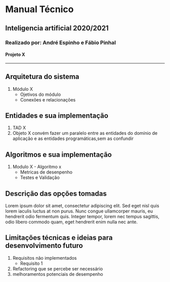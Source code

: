 # Manual Técnico

## Inteligencia artificial 2020/2021

### Realizado por: André Espinho e Fábio Pinhal

#### Projeto X

<hr/>

## Arquitetura do sistema

1. Módulo X
    * Ojetivos do módulo
    * Conexões e relacionações

## Entidades e sua implementação

1. TAD X
2. Objeto X
convém fazer um paralelo entre as entidades do domínio de aplicação e as
entidades programáticas,sem as confundir

## Algoritmos e sua implementação

1. Modulo X - Algoritmo x
    * Metricas de desenpenho
    * Testes e Validação

## Descrição das opções tomadas

Lorem ipsum dolor sit amet, consectetur adipiscing elit. Sed eget nisl quis lorem
iaculis luctus at non purus. Nunc congue ullamcorper mauris, eu hendrerit odio
fermentum quis. Integer tempor, lorem nec tempus sagittis, odio libero commodo
quam, eget hendrerit enim nulla nec ante.

## Limitações técnicas e ideias para desenvolvimento futuro

1. Requisitos não implementados
    * Requisito 1
2. Refactoring que se percebe ser necessário
3. melhoramentos potenciais de desempenho

